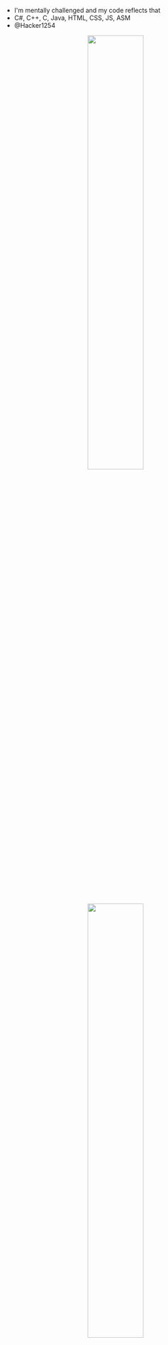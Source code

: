 - I'm mentally challenged and my code reflects that
- C#, C++, C, Java, HTML, CSS, JS, ASM
- @Hacker1254

<div align="center">
<img src="https://images-ext-1.discordapp.net/external/rEZP60EJ-3Gw9uy-Rh1wPB1Tv4D1F6AVEWcDaKGtpwA/https/media.tenor.com/2l4-h42qnmcAAAAi/toothless-dancing-toothless.gif" align="center" style="width: 50%" />
</div>

<div align="center">
<img src="![racist](https://github.com/Cyconi/Cyconi/assets/94489327/5b4dc27e-0b95-4b89-893f-c05c8611be35)
" align="center" style="width: 50%" />
</div> 

![race](https://github.com/Cyconi/Cyconi/assets/94489327/945cfb15-5677-45e3-8526-c78b401f0503)



<!---
Cyconi is a ✨ special ✨ repository because its `README.md` (this file) appears on your GitHub profile.
You can click the Preview link to take a look at your changes.
--->
